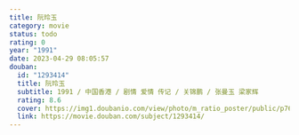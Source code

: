 ```yaml
---
title: 阮玲玉
category: movie
status: todo
rating: 0
year: "1991"
date: 2023-04-29 08:05:57
douban:
  id: "1293414"
  title: 阮玲玉
  subtitle: 1991 / 中国香港 / 剧情 爱情 传记 / 关锦鹏 / 张曼玉 梁家辉
  rating: 8.6
  cover: https://img1.doubanio.com/view/photo/m_ratio_poster/public/p768817927.jpg
  link: https://movie.douban.com/subject/1293414/
---
```



